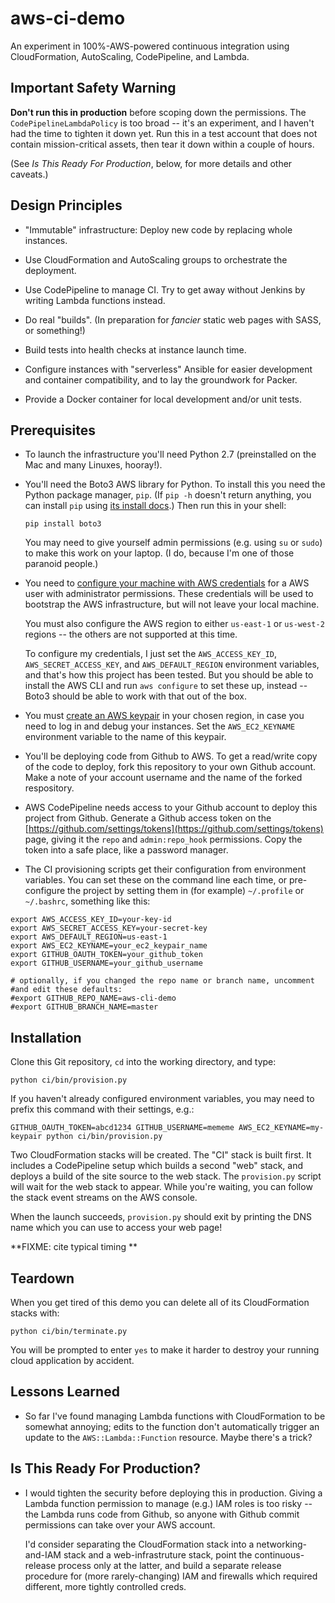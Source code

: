 # aws-ci-demo

An experiment in 100%-AWS-powered continuous integration using
CloudFormation, AutoScaling, CodePipeline, and Lambda.

## Important Safety Warning

**Don't run this in production** before scoping down the permissions.
  The `CodePipelineLambdaPolicy` is too broad -- it's an experiment,
  and I haven't had the time to tighten it down yet. Run this in a
  test account that does not contain mission-critical assets, then
  tear it down within a couple of hours.

  (See *Is This Ready For Production*, below, for more details and
  other caveats.)

## Design Principles

- "Immutable" infrastructure: Deploy new code by replacing whole
  instances.

- Use CloudFormation and AutoScaling groups to orchestrate the
  deployment.

- Use CodePipeline to manage CI. Try to get away
  without Jenkins by writing Lambda functions instead.

- Do real "builds". (In preparation for *fancier* static web pages
  with SASS, or something!)

- Build tests into health checks at instance launch time.

- Configure instances with "serverless" Ansible for easier development
  and container compatibility, and to lay the groundwork for Packer.

- Provide a Docker container for local development and/or unit tests.

## Prerequisites

- To launch the infrastructure you'll need Python 2.7 (preinstalled on
the Mac and many Linuxes, hooray!).

- You'll need the Boto3 AWS library for Python. To install this you
  need the Python package manager, `pip`. (If `pip -h` doesn't return
  anything, you can install `pip` using
  [its install docs](https://pip.pypa.io/en/stable/installing/).) Then
  run this in your shell:

  ```
  pip install boto3
  ```

  You may need to give yourself admin permissions (e.g. using `su` or
  `sudo`) to make this work on your laptop. (I do, because I'm one of
  those paranoid people.)

- You need to
  [configure your machine with AWS credentials](http://docs.aws.amazon.com/cli/latest/userguide/cli-chap-getting-started.html)
  for a AWS user with administrator permissions. These credentials
  will be used to bootstrap the AWS infrastructure, but will not leave
  your local machine.

  You must also configure the AWS region to either `us-east-1` or
  `us-west-2` regions -- the others are not supported at this time.

  To configure my credentials, I just set the `AWS_ACCESS_KEY_ID`,
  `AWS_SECRET_ACCESS_KEY`, and `AWS_DEFAULT_REGION` environment
  variables, and that's how this project has been tested. But you
  should be able to install the AWS CLI and run `aws configure` to set
  these up, instead -- Boto3 should be able to work with that out of
  the box.

- You must
  [create an AWS keypair](http://docs.aws.amazon.com/AWSEC2/latest/UserGuide/ec2-key-pairs.html#having-ec2-create-your-key-pair)
  in your chosen region, in case you need to log in and debug your
  instances. Set the `AWS_EC2_KEYNAME` environment variable to the
  name of this keypair.

- You'll be deploying code from Github to AWS. To get a read/write
  copy of the code to deploy, fork this repository to your own Github
  account. Make a note of your account username and the name of the
  forked respository.

- AWS CodePipeline needs access to your Github account to deploy this
  project from Github. Generate a Github access token on the
  [https://github.com/settings/tokens](https://github.com/settings/tokens)
  page, giving it the `repo` and `admin:repo_hook` permissions. Copy
  the token into a safe place, like a password manager.

- The CI provisioning scripts get their configuration from environment
  variables. You can set these on the command line each time, or
  pre-configure the project by setting them in (for example)
  `~/.profile` or `~/.bashrc`, something like this:

```
export AWS_ACCESS_KEY_ID=your-key-id
export AWS_SECRET_ACCESS_KEY=your-secret-key
export AWS_DEFAULT_REGION=us-east-1
export AWS_EC2_KEYNAME=your_ec2_keypair_name
export GITHUB_OAUTH_TOKEN=your_github_token
export GITHUB_USERNAME=your_github_username

# optionally, if you changed the repo name or branch name, uncomment
#and edit these defaults:
#export GITHUB_REPO_NAME=aws-cli-demo
#export GITHUB_BRANCH_NAME=master
```

## Installation

Clone this Git repository, `cd` into the working directory, and type:

```
python ci/bin/provision.py
```

If you haven't already configured environment variables, you may
need to prefix this command with their settings, e.g.:

```
GITHUB_OAUTH_TOKEN=abcd1234 GITHUB_USERNAME=mememe AWS_EC2_KEYNAME=my-keypair python ci/bin/provision.py
```

Two CloudFormation stacks will be created. The "CI" stack is built
first. It includes a CodePipeline setup which builds a second "web"
stack, and deploys a build of the site source to the web stack. The
`provision.py` script will wait for the web stack to appear. While
you're waiting, you can follow the stack event streams on the AWS
console.

When the launch succeeds, `provision.py` should exit by printing the
DNS name which you can use to access your web page!

**FIXME: cite typical timing **

## Teardown

When you get tired of this demo you can delete all of its CloudFormation
stacks with:

```
python ci/bin/terminate.py
```

You will be prompted to enter `yes` to make it harder to destroy your
running cloud application by accident.

## Lessons Learned

- So far I've found managing Lambda functions with CloudFormation to
  be somewhat annoying; edits to the function don't automatically
  trigger an update to the `AWS::Lambda::Function` resource. Maybe
  there's a trick?

## Is This Ready For Production?

- I would tighten the security before deploying this in
  production. Giving a Lambda function permission to manage (e.g.) IAM
  roles is too risky -- the Lambda runs code from Github, so anyone
  with Github commit permissions can take over your AWS account.

  I'd consider separating the CloudFormation stack into a
  networking-and-IAM stack and a web-infrastruture stack, point the
  continuous-release process only at the latter, and build a separate
  release procedure for (more rarely-changing) IAM and firewalls which
  required different, more tightly controlled creds.

